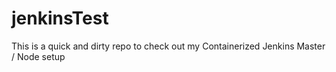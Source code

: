 # jenkinsTest
This is a quick and dirty repo to check out my Containerized Jenkins Master / Node setup
